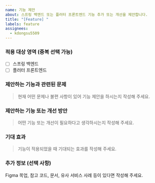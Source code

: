 ```yaml
---
name: 기능 제안
about: 스프링 백엔드 또는 플러터 프론트엔드 기능 추가 또는 개선을 제안합니다.
title: "[Feature] "
labels: feature
assignees:
  - kdongsu5509
---
```


### 적용 대상 영역 (중복 선택 가능)

- [ ] 스프링 백엔드
- [ ] 플러터 프론트엔드

### 제안하는 기능과 관련된 문제

> 현재 어떤 문제나 불편 사항이 있어 기능 제안을 하시는지 작성해 주세요.

### 제안하는 기능 또는 개선 방안

> 어떤 기능 또는 개선이 필요하다고 생각하시는지 작성해 주세요.

### 기대 효과

> 기능이 적용되었을 때 기대되는 효과를 작성해 주세요.

### 추가 정보 (선택 사항)

Figma 목업, 참고 코드, 문서, 유사 서비스 사례 등이 있다면 작성해 주세요.
